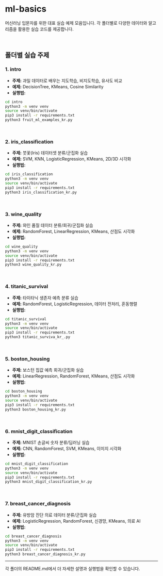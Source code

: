 # ml-basics

머신러닝 입문자를 위한 대표 실습 예제 모음입니다. 각 폴더별로 다양한 데이터와 알고리즘을 활용한 실습 코드를 제공합니다.

<br/>

## 폴더별 실습 주제

### 1. intro
- **주제:** 과일 데이터로 배우는 지도학습, 비지도학습, 유사도 비교
- **예제:** DecisionTree, KMeans, Cosine Similarity
- **실행법:**


```bash
cd intro
python3 -m venv venv
source venv/bin/activate
pip3 install -r requirements.txt
python3 fruit_ml_examples_kr.py
```

<br/>

### 2. iris_classification
- **주제:** 붓꽃(Iris) 데이터셋 분류/군집화 실습
- **예제:** SVM, KNN, LogisticRegression, KMeans, 2D/3D 시각화
- **실행법:**


```bash
cd iris_classification
python3 -m venv venv
source venv/bin/activate
pip3 install -r requirements.txt
python3 iris_classification_kr.py
```

<br/>

### 3. wine_quality
- **주제:** 와인 품질 데이터 분류/회귀/군집화 실습
- **예제:** RandomForest, LinearRegression, KMeans, 산점도 시각화
- **실행법:**


```bash
cd wine_quality
python3 -m venv venv
source venv/bin/activate
pip3 install -r requirements.txt
python3 wine_quality_kr.py
  ```

<br/>

### 4. titanic_survival
- **주제:** 타이타닉 생존자 예측 분류 실습
- **예제:** RandomForest, LogisticRegression, 데이터 전처리, 혼동행렬
- **실행법:**


```bash
cd titanic_survival
python3 -m venv venv
source venv/bin/activate
pip3 install -r requirements.txt
python3 titanic_surviva_kr_.py
```

<br/>

### 5. boston_housing
- **주제:** 보스턴 집값 예측 회귀/군집화 실습
- **예제:** LinearRegression, RandomForest, KMeans, 산점도 시각화
- **실행법:**

```bash
cd boston_housing
python3 -m venv venv
source venv/bin/activate
pip3 install -r requirements.txt
python3 boston_housing_kr.py
```


<br/>

### 6. mnist_digit_classification
- **주제:** MNIST 손글씨 숫자 분류/딥러닝 실습
- **예제:** CNN, RandomForest, SVM, KMeans, 이미지 시각화
- **실행법:**


```bash
cd mnist_digit_classification
python3 -m venv venv
source venv/bin/activate
pip3 install -r requirements.txt
python3 mnist_digit_classification_kr.py
```

<br/>

### 7. breast_cancer_diagnosis
- **주제:** 유방암 진단 의료 데이터 분류/군집화 실습
- **예제:** LogisticRegression, RandomForest, 신경망, KMeans, 의료 AI
- **실행법:**


```bash
cd breast_cancer_diagnosis
python3 -m venv venv
source venv/bin/activate
pip3 install -r requirements.txt
python3 breast_cancer_diagnosis_kr.py
```

---

각 폴더의 README.md에서 더 자세한 설명과 실행법을 확인할 수 있습니다.
